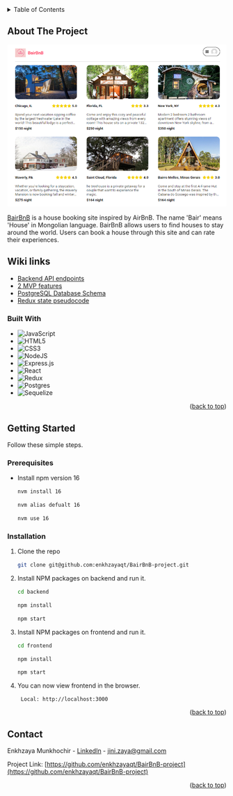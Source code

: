<!-- TABLE OF CONTENTS -->
<details>
  <summary>Table of Contents</summary>
  <ol>
    <li>
      <a href="#about-the-project">About The Project</a>
      <ul>
        <li><a href="#wiki-links">Wiki links</a></li>
        <li><a href="#built-with">Built With</a></li>
      </ul>
    </li>
    <li>
      <a href="#getting-started">Getting Started</a>
      <ul>
        <li><a href="#prerequisites">Prerequisites</a></li>
        <li><a href="#installation">Installation</a></li>
      </ul>
    </li>
    <li><a href="#contact">Contact</a></li>
  </ol>
</details>

<!-- ABOUT THE PROJECT -->
## About The Project

![homePage](./assets/home.png)

[BairBnB](https://bairbnb.herokuapp.com/) is a house booking site inspired by AirBnB. The name 'Bair' means 'House' in Mongolian language. BairBnB allows users to find houses to stay around the world. Users can book a house through this site and can rate their experiences.


## Wiki links

* [Backend API endpoints](https://github.com/enkhzayaqt/BairBnB-project/wiki/API-routes-documentation)
* [2 MVP features](https://github.com/enkhzayaqt/BairBnB-project/wiki/2-MVP-features)
* [PostgreSQL Database Schema](https://github.com/enkhzayaqt/BairBnB-project/wiki/PostgreSQL-Database-Schema)
* [Redux state pseudocode](https://github.com/enkhzayaqt/BairBnB-project/wiki/Redux-state-pseudocode:)


### Built With

* ![JavaScript](https://img.shields.io/badge/javascript-%23323330.svg?style=for-the-badge&logo=javascript&logoColor=%23F7DF1E&style=plastic)
* ![HTML5](https://img.shields.io/badge/html5-%23E34F26.svg?style=for-the-badge&logo=html5&logoColor=white&style=plastic)
* ![CSS3](https://img.shields.io/badge/css3-%231572B6.svg?style=for-the-badge&logo=css3&logoColor=white&style=plastic)
* ![NodeJS](https://img.shields.io/badge/node.js-6DA55F?style=for-the-badge&logo=node.js&logoColor=white&style=plastic)
* ![Express.js](https://img.shields.io/badge/express.js-%23404d59.svg?style=for-the-badge&logo=express&logoColor=%2361DAFB&style=plastic)
* ![React](https://img.shields.io/badge/react-%2320232a.svg?style=for-the-badge&logo=react&logoColor=%2361DAFB&style=plastic)
* ![Redux](https://img.shields.io/badge/redux-%23593d88.svg?style=for-the-badge&logo=redux&logoColor=white&style=plastic)
* ![Postgres](https://img.shields.io/badge/postgres-%23316192.svg?style=for-the-badge&logo=postgresql&logoColor=white&style=plastic)
* ![Sequelize](https://img.shields.io/badge/Sequelize-52B0E7?style=for-the-badge&logo=Sequelize&logoColor=white&style=plastic)


<p align="right">(<a href="#about-the-project">back to top</a>)</p>



<!-- GETTING STARTED -->
## Getting Started

Follow these simple steps.

### Prerequisites


* Install npm version 16
  ```sh
  nvm install 16
  ```

   ```sh
  nvm alias defualt 16
  ```

   ```sh
  nvm use 16
  ```

### Installation

1. Clone the repo
   ```sh
   git clone git@github.com:enkhzayaqt/BairBnB-project.git
   ```
2. Install NPM packages on backend and run it.
   ```sh
   cd backend
   ```

    ```sh
   npm install
   ```

    ```sh
   npm start
   ```

3. Install NPM packages on frontend and run it.

    ```sh
   cd frontend
   ```

    ```sh
   npm install
   ```

    ```sh
   npm start
   ```

4. You can now view frontend in the browser.

        Local: http://localhost:3000

<p align="right">(<a href="#about-the-project">back to top</a>)</p>


<!-- CONTACT -->
## Contact

Enkhzaya Munkhochir - [LinkedIn](https://www.linkedin.com/in/emma-munkhochir/) - jini.zaya@gmail.com

Project Link: [https://github.com/enkhzayaqt/BairBnB-project](https://github.com/enkhzayaqt/BairBnB-project)

<p align="right">(<a href="#about-the-project">back to top</a>)</p>
